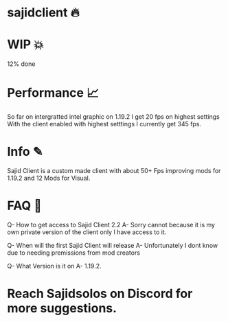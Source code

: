 # sajidclient 🔥

# WIP 💥
12% done
# Performance 📈
So far on intergratted intel graphic on 1.19.2 I get 20 fps on highest settings With the client enabled with highest setttings I currently get 345 fps.
# Info ✎
Sajid Client is a custom made client with about 50+ Fps improving mods for 1.19.2 and 12 Mods for Visual.

# FAQ 📖
Q- How to get access to Sajid Client 2.2
A- Sorry cannot because it is my own private version of the client only I have access to it.


Q- When will the first Sajid Client will release
A- Unfortunately I dont know due to needing premissions from mod creators



Q- What Version is it on
A- 1.19.2.

# Reach Sajidsolos on Discord for more suggestions.
